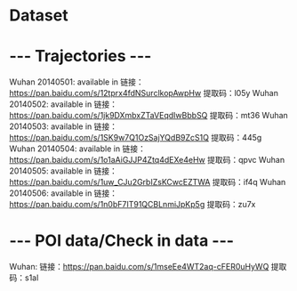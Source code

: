 # Dataset
# ---  Trajectories  ---
Wuhan 20140501: available in 链接：https://pan.baidu.com/s/12tprx4fdNSurclkopAwpHw 提取码：l05y 
Wuhan 20140502: available in 链接：https://pan.baidu.com/s/1jk9DXmbxZTaVEqdIwBbbSQ 提取码：mt36 
Wuhan 20140503: available in 链接：https://pan.baidu.com/s/1SK9w7Q1OzSajYQdB9ZcS1Q 提取码：445g 
Wuhan 20140504: available in 链接：https://pan.baidu.com/s/1o1aAiGJJP4Ztq4dEXe4eHw 提取码：qpvc 
Wuhan 20140505: available in 链接：https://pan.baidu.com/s/1uw_CJu2GrbIZsKCwcEZTWA 提取码：if4q 
Wuhan 20140506: available in 链接：https://pan.baidu.com/s/1n0bF7IT91QCBLnmiJpKp5g 提取码：zu7x 

# ---  POI data/Check in data  ---
Wuhan: 链接：https://pan.baidu.com/s/1mseEe4WT2aq-cFER0uHyWQ 提取码：s1al 
